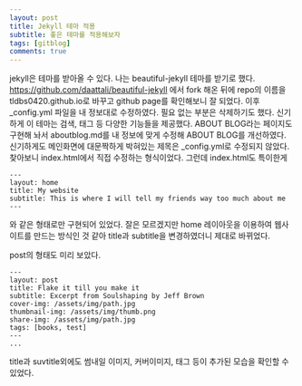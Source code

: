 ```yaml
---
layout: post
title: Jekyll 테마 적용
subtitle: 좋은 테마를 적용해보자
tags: [gitblog]
comments: true
---
```

jekyll은 테마를 받아올 수 있다. 나는 beautiful-jekyll 테마를 받기로 했다. https://github.com/daattali/beautiful-jekyll 에서 fork 해온 뒤에 repo의 이름을 tldbs0420.github.io로 바꾸고 github page를 확인해보니 잘 되었다. 이후 _config.yml 파일을 내 정보대로 수정하였다. 필요 없는 부분은 삭제하기도 했다. 신기하게 이 테마는 검색, 태그 등 다양한 기능들을 제공했다. ABOUT BLOG라는 페이지도 구현해 놔서 aboutblog.md를 내 정보에 맞게 수정해 ABOUT BLOG를 개선하였다. 신기하게도 메인화면에 대문짝하게 박혀있는 제목은 _config.yml로 수정되지 않았다. 찾아보니 index.html에서 직접 수정하는 형식이었다. 그런데 index.html도 특이한게
```
---
layout: home
title: My website
subtitle: This is where I will tell my friends way too much about me
---
```
와 같은 형태로만 구현되어 있었다. 잘은 모르겠지만 home 레이아웃을 이용하여 웹사이트를 만드는 방식인 것 같아 title과 subtitle을 변경하였더니 제대로 바뀌었다.

post의 형태도 미리 보았다. 
```
---
layout: post
title: Flake it till you make it
subtitle: Excerpt from Soulshaping by Jeff Brown
cover-img: /assets/img/path.jpg
thumbnail-img: /assets/img/thumb.png
share-img: /assets/img/path.jpg
tags: [books, test]
---
...
```
title과 suvtitle외에도 썸내일 이미지, 커버이미지, 태그 등이 추가된 모습을 확인할 수 있었다.